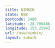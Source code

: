 ```yaml
---
title: NIMBIN
state: NSW
postcode: 2480
latitude: -28.706486
longitude: 153.25943
url: /nsw/nimbin/
layout: suburb
---
```

